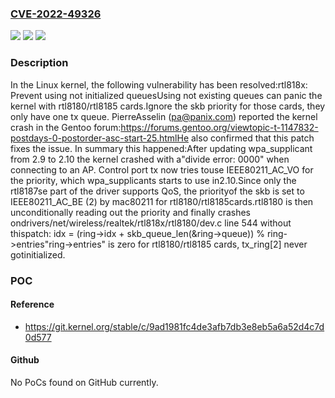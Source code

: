 ### [CVE-2022-49326](https://cve.mitre.org/cgi-bin/cvename.cgi?name=CVE-2022-49326)
![](https://img.shields.io/static/v1?label=Product&message=Linux&color=blue)
![](https://img.shields.io/static/v1?label=Version&message=1da177e4c3f41524e886b7f1b8a0c1fc7321cac2%3C%20b5dca2cd3f0239512da808598b4e70557eb4c2a1%20&color=brighgreen)
![](https://img.shields.io/static/v1?label=Vulnerability&message=n%2Fa&color=brighgreen)

### Description

In the Linux kernel, the following vulnerability has been resolved:rtl818x: Prevent using not initialized queuesUsing not existing queues can panic the kernel with rtl8180/rtl8185 cards.Ignore the skb priority for those cards, they only have one tx queue. PierreAsselin (pa@panix.com) reported the kernel crash in the Gentoo forum:https://forums.gentoo.org/viewtopic-t-1147832-postdays-0-postorder-asc-start-25.htmlHe also confirmed that this patch fixes the issue. In summary this happened:After updating wpa_supplicant from 2.9 to 2.10 the kernel crashed with a"divide error: 0000" when connecting to an AP. Control port tx now tries touse IEEE80211_AC_VO for the priority, which wpa_supplicants starts to use in2.10.Since only the rtl8187se part of the driver supports QoS, the priorityof the skb is set to IEEE80211_AC_BE (2) by mac80211 for rtl8180/rtl8185cards.rtl8180 is then unconditionally reading out the priority and finally crashes ondrivers/net/wireless/realtek/rtl818x/rtl8180/dev.c line 544 without thispatch:	idx = (ring->idx + skb_queue_len(&ring->queue)) % ring->entries"ring->entries" is zero for rtl8180/rtl8185 cards, tx_ring[2] never gotinitialized.

### POC

#### Reference
- https://git.kernel.org/stable/c/9ad1981fc4de3afb7db3e8eb5a6a52d4c7d0d577

#### Github
No PoCs found on GitHub currently.

